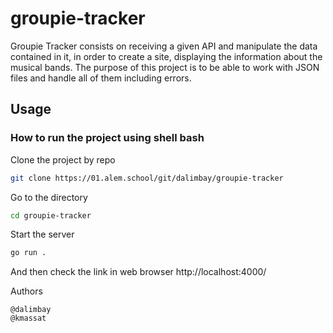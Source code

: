 # groupie-tracker

Groupie Tracker consists on receiving a given API and manipulate the data contained in it, in order to create a site, displaying the information about the musical bands. The purpose of this project is to be able to work with JSON files and handle all of them including errors.

## Usage

### How to run the project using shell bash

Clone the project by repo

```bash
git clone https://01.alem.school/git/dalimbay/groupie-tracker
```

Go to the directory

```bash
cd groupie-tracker
```

Start the server

```bash
go run .
```

And then check the link in web browser http://localhost:4000/

Authors

    @dalimbay
    @kmassat
